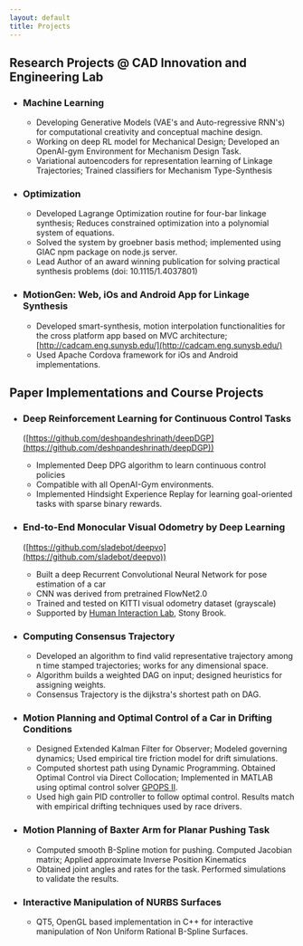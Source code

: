 ```yaml
---
layout: default
title: Projects
---
```

## Research Projects @ CAD Innovation and Engineering Lab
- ### Machine Learning
  - Developing Generative Models (VAE's and Auto-regressive RNN's) for computational creativity and conceptual machine design.
  - Working on deep RL model for Mechanical Design; Developed an OpenAI-gym Environment for Mechanism Design Task.
  - Variational autoencoders for representation learning of Linkage Trajectories; Trained classifiers for Mechanism Type-Synthesis

- ### Optimization
  - Developed Lagrange Optimization routine for four-bar linkage synthesis; Reduces constrained optimization into a polynomial system of equations.
  - Solved the system by groebner basis method; implemented using GIAC npm package on node.js server.
  - Lead Author of an award winning publication for solving practical synthesis problems (doi: 10.1115/1.4037801)

- ### MotionGen: Web, iOs and Android App for Linkage Synthesis
  - Developed smart-synthesis, motion interpolation functionalities for the cross platform app based on MVC architecture; [http://cadcam.eng.sunysb.edu/](http://cadcam.eng.sunysb.edu/)
  - Used Apache Cordova framework for iOs and Android implementations.

## Paper Implementations and Course Projects
- ### Deep Reinforcement Learning for Continuous Control Tasks
   ([https://github.com/deshpandeshrinath/deepDGP](https://github.com/deshpandeshrinath/deepDGP))
  - Implemented Deep DPG algorithm to learn continuous control policies
  - Compatible with all OpenAI-Gym environments.
  - Implemented Hindsight Experience Replay for learning goal-oriented tasks with sparse binary rewards.


- ### End-to-End Monocular Visual Odometry by Deep Learning
  ([https://github.com/sladebot/deepvo](https://github.com/sladebot/deepvo))
  - Built a deep Recurrent Convolutional Neural Network for pose estimation of a car
  - CNN was derived from pretrained FlowNet2.0
  - Trained and tested on KITTI visual odometry dataset (grayscale)
  - Supported by [Human Interaction Lab](http://hi.cs.stonybrook.edu/), Stony Brook.

- ### Computing Consensus Trajectory
  - Developed an algorithm to find valid representative trajectory among n time stamped trajectories; works for any dimensional space.
  - Algorithm builds a weighted DAG on input; designed heuristics for assigning weights.
  - Consensus Trajectory is the dijkstra's shortest path on DAG.

- ### Motion Planning and Optimal Control of a Car in Drifting Conditions
  - Designed Extended Kalman Filter for Observer; Modeled governing dynamics; Used empirical tire friction model for drift simulations.
  - Computed shortest path using Dynamic Programming. Obtained Optimal Control via Direct Collocation; Implemented in MATLAB using optimal control solver [GPOPS II](http://www.gpops2.com).
  - Used high gain PID controller to follow optimal control. Results match with empirical drifting techniques used by race drivers.

- ### Motion Planning of Baxter Arm for Planar Pushing Task
  - Computed smooth B-Spline motion for pushing. Computed Jacobian matrix; Applied approximate Inverse Position Kinematics
  - Obtained joint angles and rates for the task. Performed simulations to validate the results.

- ### Interactive Manipulation of NURBS Surfaces
  - QT5, OpenGL based implementation in C++ for interactive manipulation of Non Uniform Rational B-Spline Surfaces.
